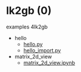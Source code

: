 # lk2gb (0)
examples 4lk2gb

+ hello
  - [hello.py](hello.py)
  - [hello_import.py](hello_import.py)
+ matrix_2d_view
  - [matrix_2d_view.ipynb](matrix_2d_view.ipynb)
